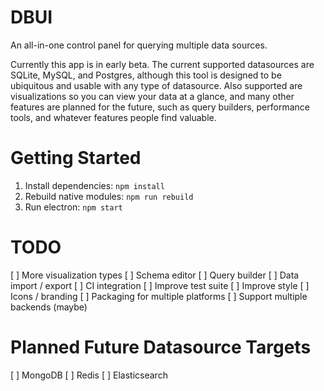 DBUI
====

An all-in-one control panel for querying multiple data sources.

Currently this app is in early beta. The current supported datasources are SQLite,
MySQL, and Postgres, although this tool is designed to be ubiquitous and usable
with any type of datasource. Also supported are visualizations so you can view
your data at a glance, and many other features are planned for the future, such
as query builders, performance tools, and whatever features people find valuable.

Getting Started
===============

1. Install dependencies: `npm install`
2. Rebuild native modules: `npm run rebuild`
3. Run electron: `npm start`

TODO
====

[ ] More visualization types
[ ] Schema editor
[ ] Query builder
[ ] Data import / export
[ ] CI integration
[ ] Improve test suite
[ ] Improve style
[ ] Icons / branding
[ ] Packaging for multiple platforms
[ ] Support multiple backends (maybe)

Planned Future Datasource Targets
=================================

[ ] MongoDB
[ ] Redis
[ ] Elasticsearch
